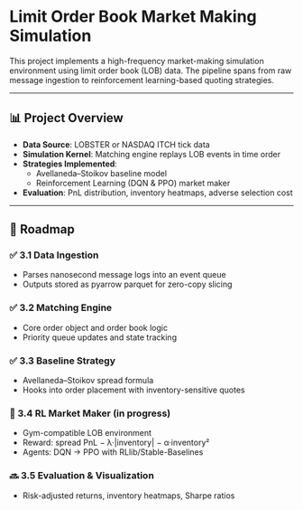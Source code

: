 # Limit Order Book Market Making Simulation

This project implements a high-frequency market-making simulation environment using limit order book (LOB) data. The pipeline spans from raw message ingestion to reinforcement learning-based quoting strategies.

---

## 📊 Project Overview

- **Data Source**: LOBSTER or NASDAQ ITCH tick data
- **Simulation Kernel**: Matching engine replays LOB events in time order
- **Strategies Implemented**:
  - Avellaneda–Stoikov baseline model
  - Reinforcement Learning (DQN & PPO) market maker
- **Evaluation**: PnL distribution, inventory heatmaps, adverse selection cost

---

## 🧩 Roadmap

### ✅ 3.1 Data Ingestion
- Parses nanosecond message logs into an event queue
- Outputs stored as pyarrow parquet for zero-copy slicing

### ✅ 3.2 Matching Engine
- Core order object and order book logic
- Priority queue updates and state tracking

### ✅ 3.3 Baseline Strategy
- Avellaneda–Stoikov spread formula
- Hooks into order placement with inventory-sensitive quotes

### 🚧 3.4 RL Market Maker (in progress)
- Gym-compatible LOB environment
- Reward: spread PnL − λ·|inventory| − α·inventory²
- Agents: DQN → PPO with RLlib/Stable-Baselines

### 🔜 3.5 Evaluation & Visualization
- Risk-adjusted returns, inventory heatmaps, Sharpe ratios
